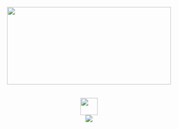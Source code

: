 <br /> <br /> <br /> <br /> <br /> <br /> <br /> <br /> <br /> <br />
<div align="center">
 <img src="https://github.com/user-attachments/assets/673afc8f-7dd8-4bcd-882a-396a8065336e" height=180 width=380> <br /> <br />
 
  [<img src="https://github.com/user-attachments/assets/6b44f562-67bf-4f46-b341-3d965598bd2b" height=40 weight=40>](https://easyliving.atabook.org/) <br />
 <img src="https://github.com/user-attachments/assets/d517740b-a004-4894-872d-5d129fc0ddd0">

</div>
<br /> <br /> <br /> <br /> <br /> <br /> <br /> <br /> <br /> <br />
